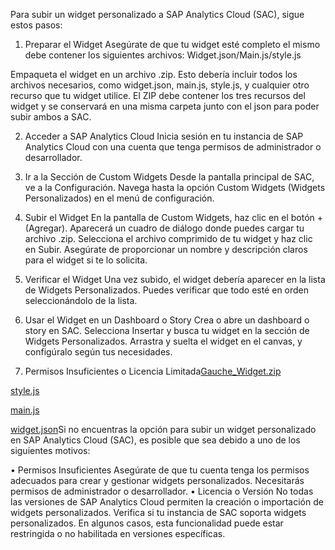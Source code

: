 Para subir un widget personalizado a SAP Analytics Cloud (SAC), sigue estos pasos:

1. Preparar el Widget
Asegúrate de que tu widget esté completo el mismo debe contener los siguientes archivos: 
Widget.json/Main.js/style.js
 
Empaqueta el widget en un archivo .zip. Esto debería incluir todos los archivos necesarios, como widget.json, main.js, style.js, y cualquier otro recurso que tu widget utilice.
El ZIP debe contener los tres recursos del widget y se conservará en una misma carpeta junto con el json para poder subir ambos a SAC. 

2. Acceder a SAP Analytics Cloud
Inicia sesión en tu instancia de SAP Analytics Cloud con una cuenta que tenga permisos de administrador o desarrollador.

3. Ir a la Sección de Custom Widgets
Desde la pantalla principal de SAC, ve a la Configuración.
Navega hasta la opción Custom Widgets (Widgets Personalizados) en el menú de configuración.

4. Subir el Widget
En la pantalla de Custom Widgets, haz clic en el botón + (Agregar).
Aparecerá un cuadro de diálogo donde puedes cargar tu archivo .zip. Selecciona el archivo comprimido de tu widget y haz clic en Subir.
Asegúrate de proporcionar un nombre y descripción claros para el widget si te lo solicita.
  

5. Verificar el Widget
Una vez subido, el widget debería aparecer en la lista de Widgets Personalizados.
Puedes verificar que todo esté en orden seleccionándolo de la lista.

6. Usar el Widget en un Dashboard o Story
Crea o abre un dashboard o story en SAC.
Selecciona Insertar y busca tu widget en la sección de Widgets Personalizados.
Arrastra y suelta el widget en el canvas, y configúralo según tus necesidades.

7. Permisos Insuficientes o Licencia Limitada[Gauche_Widget.zip](uploads/05afcc7a4424798d267959a23ab3b139/Gauche_Widget.zip)

[style.js](uploads/b38e3fdcecb38ba6e4e278296c7c7181/style.js)

[main.js](uploads/7fa2a4839e2bf614637a3d2e0e5c4302/main.js)

[widget.json](uploads/318a9bb7857e7ca6c447318e3b503318/widget.json)Si no encuentras la opción para subir un widget personalizado en SAP Analytics Cloud (SAC), es posible que sea debido a uno de los siguientes motivos:

•	Permisos Insuficientes
Asegúrate de que tu cuenta tenga los permisos adecuados para crear y gestionar widgets personalizados. Necesitarás permisos de administrador o desarrollador.
•	Licencia o Versión
No todas las versiones de SAP Analytics Cloud permiten la creación o importación de widgets personalizados. Verifica si tu instancia de SAC soporta widgets personalizados. En algunos casos, esta funcionalidad puede estar restringida o no habilitada en versiones específicas.
